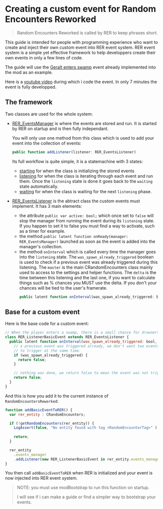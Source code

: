 # Creating a custom event for Random Encounters Reworked
> Random Encounters Reworked is called by RER to keep phrases short.

This guide is intended for people with programming experience who want to create and inject their own custom event into RER event system.
RER event system is a simple yet effective framework to help developpers create their own events in only a few lines of code.

The guide will use the [Geralt enters swamp](/src/timer/events/enters_swamp.ws) event already implemented into the mod as an example.

Here is a [youtube video](https://www.youtube.com/watch?v=QUfOvbN8xHk) during which i code the event. In only 7 minutes the event is fully developped.

## The framework
Two classes are used for the whole system:
  - [RER_EventsManager](src/../../src/timer/events_manager.ws) is where the events are stored and run. It is started by RER on startup and is then fully independant.
  
    You will only use one method from this class which is used to add your event into the collection of events:
    ```js
    public function addListener(listener: RER_EventsListener)
    ```

    Its full workflow is quite simple, it is a statemachine with 3 states:
    - [starting](../src/timer/states/starting.ws) for when the class is initializing the stored events
    - [listening](../src/timer/states/listening.ws) for when the class is iterating through each event and run them. Once the `listening` state is done it goes back to the `waiting` state automatically.
    - [waiting](waiting.../src/timer/states/waiting.ws) for when the class is waiting for the next `listening` phase.
  - [RER_EventsListener](../src/timer/events_listener.ws) is the abtract class the custom events must implement.
    It has 3 main elements:
    - the attribute `public var active: bool;` which once set to `false` will stop the manager from running the event during its `listening` state. If you happen to set it to false you must find a way to activate, such as a timer for example.
    - the method `public latent function onReady(manager: RER_EventsManager)` launched as soon as the event is added into the manager's collection.
    - the method `onInterval` which is called every time the manager goes into the `listening` state. The `was_spawn_already_triggered` boolean is used to check if a previous event was already triggered during this listening. The `master` is the main CRandomEncounters class mainly used to access to the settings and helper functions. The `delta` is the time between this listening and the last one, if you want to calculate things such as % chances you MUST use the delta. If you don't your chances will be tied to the user's framerate.
      ```js
      public latent function onInterval(was_spawn_already_triggered: bool, master: CRandomEncounters, delta: float): bool
      ```

## Base for a custom event
Here is the base code for a custom event:
```js
// When the player enters a swamp, there is a small chance for drowners or hags to appear
class RER_ListenerBasicEvent extends RER_EventsListener {
  public latent function onInterval(was_spawn_already_triggered: bool, master: CRandomEncounters, delta: float): bool {
    // a previous event was triggered already, we don't want two events
    // to trigger at the same time.
    if (was_spawn_already_triggered) {
      return false;
    }

    // nothing was done, we return false to mean the event was not triggered.
    return false;
  }
}
```

And this is how you add it to the current instance of `RandomEncountersReworked`:
```js
function addBasicEventToRER() {
  var rer_entity : CRandomEncounters;

  if (!getRandomEncounters(rer_entity)) {
    LogAssert(false, "No entity found with tag <RandomEncounterTag>" );
    
    return;
  }

  rer_entity
    .events_manager
    .addListener(new RER_ListenerBasicEvent in rer_entity.events_manager);
}
```

You then call `addBasicEventToRER` when RER is initialized and your event is now injected into RER event system.

> NOTE: you must use modBootstrap to run this function on startup.
>
> I will see if i can make a guide or find a simpler way to bootstrap your events.